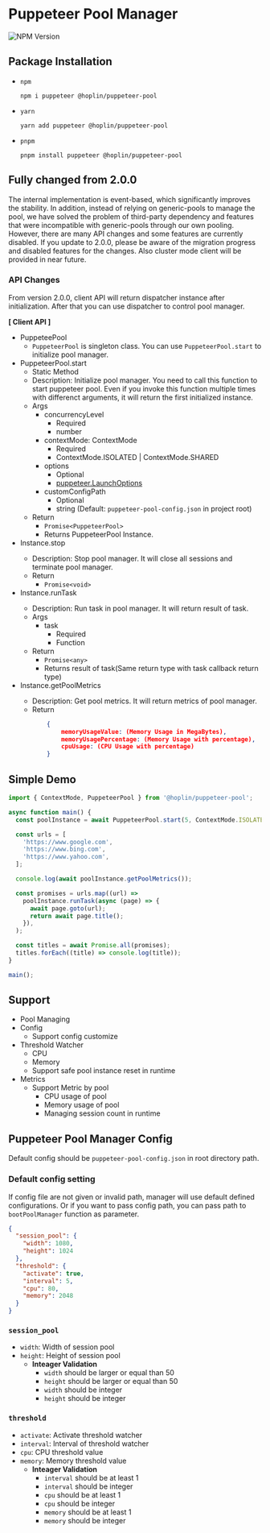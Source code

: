 # Puppeteer Pool Manager

![NPM Version](https://img.shields.io/npm/v/%40hoplin%2Fpuppeteer-pool?style=for-the-badge)

## Package Installation

- `npm`

  ```
  npm i puppeteer @hoplin/puppeteer-pool
  ```

- `yarn`

  ```
  yarn add puppeteer @hoplin/puppeteer-pool
  ```

- `pnpm`
  ```
  pnpm install puppeteer @hoplin/puppeteer-pool
  ```

## Fully changed from 2.0.0

The internal implementation is event-based, which significantly improves the stability. In addition, instead of relying
on generic-pools to manage the pool, we have solved the problem of third-party dependency and features that were
incompatible with generic-pools through our own pooling. However, there are many API changes and some features are
currently disabled. If you update to 2.0.0, please be aware of the migration progress and disabled features for the
changes.
Also cluster mode client will be provided in near future.

### API Changes

From version 2.0.0, client API will return dispatcher instance after initialization.
After that you can use dispatcher to control pool manager.

**[ Client API ]**

- PuppeteePool
    - `PuppeteerPool` is singleton class. You can use `PuppeteerPool.start` to initialize pool manager.
- PuppeteerPool.start
    - Static Method
    - Description: Initialize pool manager. You need to call this function to start puppeteer pool. Even if you invoke
      this function multiple times with differenct arguments, it will return the first initialized instance.
    - Args
        - concurrencyLevel
            - Required
            - number
        - contextMode: ContextMode
            - Required
            - ContextMode.ISOLATED | ContextMode.SHARED
        - options
            - Optional
            - [puppeteer.LaunchOptions](https://pptr.dev/api/puppeteer.launchoptions)
        - customConfigPath
            - Optional
            - string (Default: `puppeteer-pool-config.json` in project root)
    - Return
        - `Promise<PuppeteerPool>`
        - Returns PuppeteerPool Instance.
- Instance<PuppeteerPool>.stop
    - Description: Stop pool manager. It will close all sessions and terminate pool manager.
    - Return
        - `Promise<void>`
- Instance<PuppeteerPool>.runTask
    - Description: Run task in pool manager. It will return result of task.
    - Args
        - task
            - Required
            - Function
    - Return
        - `Promise<any>`
        - Returns result of task(Same return type with task callback return type)
- Instance<PuppeteerPool>.getPoolMetrics
    - Description: Get pool metrics. It will return metrics of pool manager.
    - Return
      ```json
          {
              memoryUsageValue: (Memory Usage in MegaBytes),
              memoryUsagePercentage: (Memory Usage with percentage),
              cpuUsage: (CPU Usage with percentage)
          }
      ```

## Simple Demo

```typescript
import { ContextMode, PuppeteerPool } from '@hoplin/puppeteer-pool';

async function main() {
  const poolInstance = await PuppeteerPool.start(5, ContextMode.ISOLATED);

  const urls = [
    'https://www.google.com',
    'https://www.bing.com',
    'https://www.yahoo.com',
  ];

  console.log(await poolInstance.getPoolMetrics());

  const promises = urls.map((url) =>
    poolInstance.runTask(async (page) => {
      await page.goto(url);
      return await page.title();
    }),
  );

  const titles = await Promise.all(promises);
  titles.forEach((title) => console.log(title));
}

main();
```

## Support

- Pool Managing
- Config
    - Support config customize
- Threshold Watcher
    - CPU
    - Memory
    - Support safe pool instance reset in runtime
- Metrics
    - Support Metric by pool
        - CPU usage of pool
        - Memory usage of pool
        - Managing session count in runtime

## Puppeteer Pool Manager Config

Default config should be `puppeteer-pool-config.json` in root directory path.

### Default config setting

If config file are not given or invalid path, manager will use default defined configurations. Or if you want to pass
config path, you can pass path to `bootPoolManager` function as parameter.

```json
{
  "session_pool": {
    "width": 1080,
    "height": 1024
  },
  "threshold": {
    "activate": true,
    "interval": 5,
    "cpu": 80,
    "memory": 2048
  }
}
```

### `session_pool`

- `width`: Width of session pool
- `height`: Height of session pool
    - **Inteager Validation**
        - `width` should be larger or equal than 50
        - `height` should be larger or equal than 50
        - `width` should be integer
        - `height` should be integer

### `threshold`

- `activate`: Activate threshold watcher
- `interval`: Interval of threshold watcher
- `cpu`: CPU threshold value
- `memory`: Memory threshold value
    - **Inteager Validation**
        - `interval` should be at least 1
        - `interval` should be integer
        - `cpu` should be at least 1
        - `cpu` should be integer
        - `memory` should be at least 1
        - `memory` should be integer
